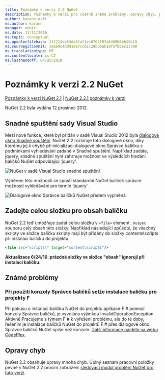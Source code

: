 ```yaml
---
title: Poznámky k verzi 2.2 NuGet
description: Poznámky k verzi pro včetně známé problémy, opravy chyb, přidaných funkcí a chcete 2.2 NuGet.
author: karann-msft
ms.author: karann
manager: unnir
ms.date: 11/11/2016
ms.topic: conceptual
ms.openlocfilehash: 21f212de53da5faf1ec0762f97a840968b615b19
ms.sourcegitcommit: 3eab9c4dd41ea7ccd2c28bb5ab16f6fbbec13708
ms.translationtype: MT
ms.contentlocale: cs-CZ
ms.lasthandoff: 04/26/2018
---
```

# <a name="nuget-22-release-notes"></a>Poznámky k verzi 2.2 NuGet

[Poznámky k verzi NuGet 2.1](../release-notes/nuget-2.1.md) | [NuGet 2.2.1 poznámky k verzi](../release-notes/nuget-2.2.1.md)

NuGet 2.2 byla vydána 12 prosinec 2012.

## <a name="visual-studio-quick-launch"></a>Snadné spuštění sady Visual Studio
Mezi nové funkce, které byl přidán v sadě Visual Studio 2012 byla [dialogové okno Snadné spuštění](/visualstudio/ide/reference/quick-launch-environment-options-dialog-box). NuGet 2.2 rozšiřuje toto dialogové okno, díky kterému jej k chybě při inicializaci dialogové okno Správce balíčku s podmínkami vyhledávání zadané v Snadné spuštění. Například zadáte, jquery, snadné spuštění nyní zahrnuje možnost ve výsledcích hledání balíčků NuGet odpovídající 'jquery'.

![NuGet v sadě Visual Studio snadné spuštění](./media/quick-launch.png)

Výběrem této možnosti se spustí standardní NuGet balíček správce možnosti vyhledávání pro termín 'jquery'.

![Dialogové okno Správce balíčků NuGet předem vyplněná](./media/pkg-mgr-search-from-quick-launch.png)

## <a name="specify-entire-folder-for-package-contents"></a>Zadejte celou složku pro obsah balíčku
NuGet 2.2 teď umožňuje zadat celou složku v `<file>` element `.nuspec` souboru celý obsah této složky. Například následující způsobí, že všechny skripty ve složce balíčku skripty mají být přidány do složky contents\scripts při instalaci balíčku do projektu.

```xml
<file src="scripts\" target="content\scripts"/>
```

**Aktualizace 6/24/16: prázdné složky ve složce "obsah" ignorují při instalaci balíčku.**

## <a name="known-issues"></a>Známé problémy

### <a name="package-installation-fails-for-f-projects-when-using-the-package-manager-console"></a>Při použití konzoly Správce balíčků selže instalace balíčku pro projekty F #
Při pokusu o instalaci balíčku NuGet do projektu aplikace F # pomocí konzoly Správce balíčků, je vyvolána výjimkou InvalidOperationException. Aktivně Pracujeme s týmem F # k vyřešení problému, ale do té doby, řešením je instalace balíčků NuGet do projektů F # přes dialogové okno Správce balíčků NuGet spíše než konzole. [Další informace najdete na webu CodePlex](http://nuget.codeplex.com/workitem/2873).


## <a name="bug-fixes"></a>Opravy chyb
NuGet 2.2 obsahuje opravy mnoha chyb. Úplný seznam pracovní položky pevné v NuGet 2.2 prosím zobrazení [sledovací modul problém NuGet pro tuto verzi](http://nuget.codeplex.com/workitem/list/advanced?keyword=&status=Closed&type=All&priority=All&release=NuGet%202.2&assignedTo=All&component=All&sortField=LastUpdatedDate&sortDirection=Descending&page=0).

